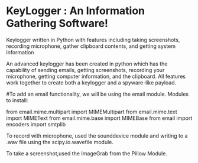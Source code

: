 # KeyLogger : An Information Gathering Software!

Keylogger written in Python with features including taking screenshots, recording microphone, gather clipboard contents, and getting system information

An advanced keylogger has been created in python which has the capability of sending emails, getting screenshots, recording your microphone, getting computer information, and the clipboard. All features work together to create both a keylogger and a spyware-like payload.


#To add an email functionality, we will be using the email module.
Modules to install:

from email.mime.multipart
import MIMEMultipart
from email.mime.text
import MIMEText from email.mime.base
import MIMEBase
from email import encoders
import smtplib



To record with microphone, used the sounddevice module and writing to a .wav file using the scipy.io.wavefile module.


To take a screenshot,used the ImageGrab from the Pillow Module.
